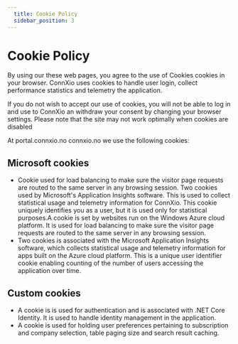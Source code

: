 ```yaml
---
  title: Cookie Policy
  sidebar_position: 3
---
```


# Cookie Policy

By using our these web pages, you agree to the use of Cookies cookies in your browser. ConnXio uses cookies to handle user login, collect performance statistics and telemetry the application.

If you do not wish to accept our use of cookies, you will not be able to log in and use to ConnXio an withdraw your consent by changing your browser settings. Please note that the site may not work optimally when cookies are disabled

At portal.connxio.no connxio.no we use the following cookies:

## Microsoft cookies

- Cookie used for load balancing to make sure the visitor page requests are routed to the same server in any browsing session. Two cookies used by Microsoft's Application Insights software. This is used to collect statistical usage and telemetry information for ConnXio. This cookie uniquely identifies you as a user, but it is used only for statistical purposes.A cookie is set by websites run on the Windows Azure cloud platform. It is used for load balancing to make sure the visitor page requests are routed to the same server in any browsing session.
- Two cookies is associated with the Microsoft Application Insights software, which collects statistical usage and telemetry information for apps built on the Azure cloud platform. This is a unique user identifier cookie enabling counting of the number of users accessing the application over time.

## Custom cookies

- A cookie is is used for authentication and is associated with .NET Core Identity. It is used to handle identity management in the application.
- A cookie is used for holding user preferences pertaining to subscription and company selection, table paging size and search result caching.

